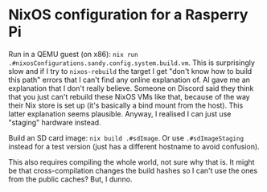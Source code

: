 # NixOS configuration for a Rasperry Pi

Run in a QEMU guest (on x86): `nix run .#nixosConfigurations.sandy.config.system.build.vm`.
This is surprisingly slow and if I try to `nixos-rebuild` the target I get
"don't know how to build this path" errors that I can't find any online
explanation of. AI gave me an explanation that I don't really believe. Someone
on Discord said they think that you just can't rebuild these NixOS VMs like
that, because of the way their Nix store is set up (it's basically a bind mount
from the host). This latter explanation seems plausible. Anyway, I realised I
can just use "staging" hardware instead.

Build an SD card image: `nix build
.#sdImage`. Or use `.#sdImageStaging`
instead for a test version (just has a different hostname to avoid confusion).

This also requires compiling the whole world, not sure why that is. It might be
that cross-compilation changes the build hashes so I can't use the ones from the
public caches? But, I dunno.
